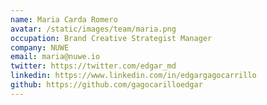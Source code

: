 ```yaml
---
name: Maria Carda Romero
avatar: /static/images/team/maria.png
occupation: Brand Creative Strategist Manager
company: NUWE
email: maria@nuwe.io
twitter: https://twitter.com/edgar_md
linkedin: https://www.linkedin.com/in/edgargagocarrillo
github: https://github.com/gagocarilloedgar
---
```

